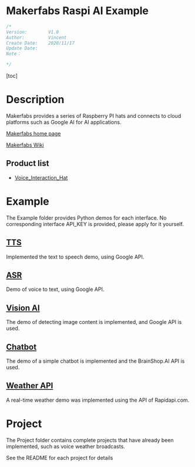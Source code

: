 # Makerfabs Raspi AI Example

```c++
/*
Version:		V1.0
Author:			Vincent
Create Date:	2020/11/17
Update Date:	
Note：

*/
```

[toc]

# Description

Makerfabs provides a series of Raspberry PI hats and connects to cloud platforms such as Google AI for AI applications.

[Makerfabs home page](https://www.makerfabs.com/)

[Makerfabs Wiki](https://makerfabs.com/wiki/index.php?title=Main_Page)

## Product list

- [Voice_Interaction_Hat](https://www.makerfabs.com/wiki/index.php?title=Voice_Interaction_Hat)



# Example

The Example folder provides Python demos for each interface. No corresponding interface API_KEY is provided, please apply for it yourself.

##  [TTS](https://cloud.google.com/text-to-speech)

Implemented the text to speech demo, using Google API.



## [ASR](https://cloud.google.com/speech-to-text)

Demo of voice to text, using Google API.



## [Vision AI](https://cloud.google.com/vision)

The demo of detecting image content is implemented, and Google API is used.



## [Chatbot](https://brainshop.ai/)

The demo of a simple chatbot is implemented and the BrainShop.AI API is used.



## [Weather API](https://rapidapi.com/community/api/open-weather-map/pricing)

A real-time weather demo was implemented using the API of Rapidapi.com.



# Project

The Project folder contains complete projects that have already been implemented, such as voice weather broadcasts.

See the README for each project for details